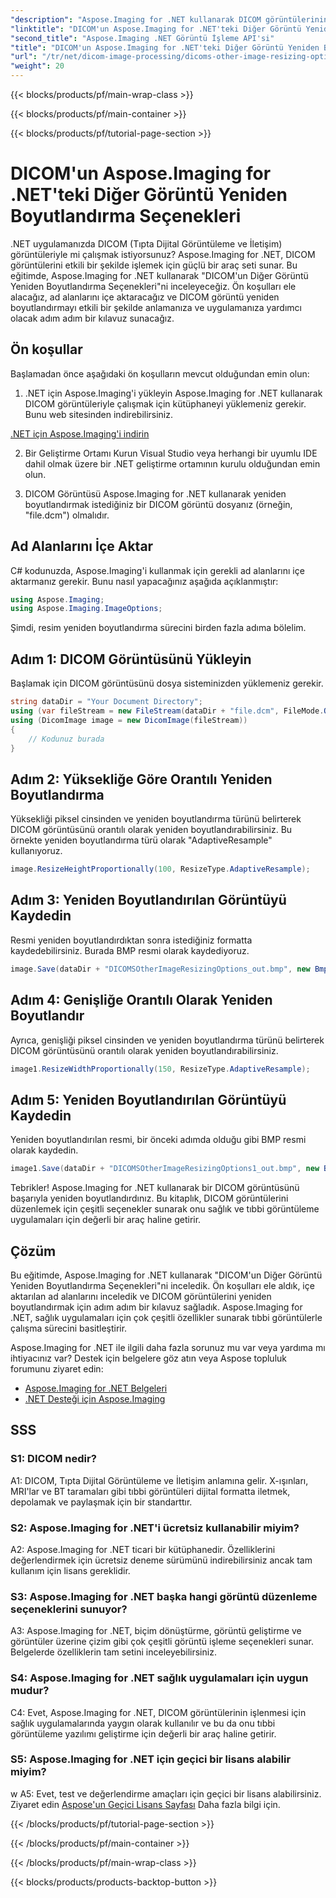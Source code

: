 ```yaml
---
"description": "Aspose.Imaging for .NET kullanarak DICOM görüntülerinin nasıl yeniden boyutlandırılacağını öğrenin. Verimli tıbbi görüntü manipülasyonu için adım adım bir kılavuz."
"linktitle": "DICOM'un Aspose.Imaging for .NET'teki Diğer Görüntü Yeniden Boyutlandırma Seçenekleri"
"second_title": "Aspose.Imaging .NET Görüntü İşleme API'si"
"title": "DICOM'un Aspose.Imaging for .NET'teki Diğer Görüntü Yeniden Boyutlandırma Seçenekleri"
"url": "/tr/net/dicom-image-processing/dicoms-other-image-resizing-options/"
"weight": 20
---
```


{{< blocks/products/pf/main-wrap-class >}}

{{< blocks/products/pf/main-container >}}

{{< blocks/products/pf/tutorial-page-section >}}

# DICOM'un Aspose.Imaging for .NET'teki Diğer Görüntü Yeniden Boyutlandırma Seçenekleri

.NET uygulamanızda DICOM (Tıpta Dijital Görüntüleme ve İletişim) görüntüleriyle mi çalışmak istiyorsunuz? Aspose.Imaging for .NET, DICOM görüntülerini etkili bir şekilde işlemek için güçlü bir araç seti sunar. Bu eğitimde, Aspose.Imaging for .NET kullanarak "DICOM'un Diğer Görüntü Yeniden Boyutlandırma Seçenekleri"ni inceleyeceğiz. Ön koşulları ele alacağız, ad alanlarını içe aktaracağız ve DICOM görüntü yeniden boyutlandırmayı etkili bir şekilde anlamanıza ve uygulamanıza yardımcı olacak adım adım bir kılavuz sunacağız.

## Ön koşullar

Başlamadan önce aşağıdaki ön koşulların mevcut olduğundan emin olun:

1. .NET için Aspose.Imaging'i yükleyin
Aspose.Imaging for .NET kullanarak DICOM görüntüleriyle çalışmak için kütüphaneyi yüklemeniz gerekir. Bunu web sitesinden indirebilirsiniz.

[.NET için Aspose.Imaging'i indirin](https://releases.aspose.com/imaging/net/)

2. Bir Geliştirme Ortamı Kurun
Visual Studio veya herhangi bir uyumlu IDE dahil olmak üzere bir .NET geliştirme ortamının kurulu olduğundan emin olun.

3. DICOM Görüntüsü
Aspose.Imaging for .NET kullanarak yeniden boyutlandırmak istediğiniz bir DICOM görüntü dosyanız (örneğin, "file.dcm") olmalıdır.

## Ad Alanlarını İçe Aktar

C# kodunuzda, Aspose.Imaging'i kullanmak için gerekli ad alanlarını içe aktarmanız gerekir. Bunu nasıl yapacağınız aşağıda açıklanmıştır:

```csharp
using Aspose.Imaging;
using Aspose.Imaging.ImageOptions;
```

Şimdi, resim yeniden boyutlandırma sürecini birden fazla adıma bölelim.

## Adım 1: DICOM Görüntüsünü Yükleyin
Başlamak için DICOM görüntüsünü dosya sisteminizden yüklemeniz gerekir.

```csharp
string dataDir = "Your Document Directory";
using (var fileStream = new FileStream(dataDir + "file.dcm", FileMode.Open, FileAccess.Read))
using (DicomImage image = new DicomImage(fileStream))
{
    // Kodunuz burada
}
```

## Adım 2: Yüksekliğe Göre Orantılı Yeniden Boyutlandırma
Yüksekliği piksel cinsinden ve yeniden boyutlandırma türünü belirterek DICOM görüntüsünü orantılı olarak yeniden boyutlandırabilirsiniz. Bu örnekte yeniden boyutlandırma türü olarak "AdaptiveResample" kullanıyoruz.

```csharp
image.ResizeHeightProportionally(100, ResizeType.AdaptiveResample);
```

## Adım 3: Yeniden Boyutlandırılan Görüntüyü Kaydedin
Resmi yeniden boyutlandırdıktan sonra istediğiniz formatta kaydedebilirsiniz. Burada BMP resmi olarak kaydediyoruz.

```csharp
image.Save(dataDir + "DICOMSOtherImageResizingOptions_out.bmp", new BmpOptions());
```

## Adım 4: Genişliğe Orantılı Olarak Yeniden Boyutlandır
Ayrıca, genişliği piksel cinsinden ve yeniden boyutlandırma türünü belirterek DICOM görüntüsünü orantılı olarak yeniden boyutlandırabilirsiniz.

```csharp
image1.ResizeWidthProportionally(150, ResizeType.AdaptiveResample);
```

## Adım 5: Yeniden Boyutlandırılan Görüntüyü Kaydedin
Yeniden boyutlandırılan resmi, bir önceki adımda olduğu gibi BMP resmi olarak kaydedin.

```csharp
image1.Save(dataDir + "DICOMSOtherImageResizingOptions1_out.bmp", new BmpOptions());
```

Tebrikler! Aspose.Imaging for .NET kullanarak bir DICOM görüntüsünü başarıyla yeniden boyutlandırdınız. Bu kitaplık, DICOM görüntülerini düzenlemek için çeşitli seçenekler sunarak onu sağlık ve tıbbi görüntüleme uygulamaları için değerli bir araç haline getirir.

## Çözüm

Bu eğitimde, Aspose.Imaging for .NET kullanarak "DICOM'un Diğer Görüntü Yeniden Boyutlandırma Seçenekleri"ni inceledik. Ön koşulları ele aldık, içe aktarılan ad alanlarını inceledik ve DICOM görüntülerini yeniden boyutlandırmak için adım adım bir kılavuz sağladık. Aspose.Imaging for .NET, sağlık uygulamaları için çok çeşitli özellikler sunarak tıbbi görüntülerle çalışma sürecini basitleştirir.

Aspose.Imaging for .NET ile ilgili daha fazla sorunuz mu var veya yardıma mı ihtiyacınız var? Destek için belgelere göz atın veya Aspose topluluk forumunu ziyaret edin:

- [Aspose.Imaging for .NET Belgeleri](https://reference.aspose.com/imaging/net/)
- [.NET Desteği için Aspose.Imaging](https://forum.aspose.com/)

## SSS

### S1: DICOM nedir?

A1: DICOM, Tıpta Dijital Görüntüleme ve İletişim anlamına gelir. X-ışınları, MRI'lar ve BT taramaları gibi tıbbi görüntüleri dijital formatta iletmek, depolamak ve paylaşmak için bir standarttır.

### S2: Aspose.Imaging for .NET'i ücretsiz kullanabilir miyim?

A2: Aspose.Imaging for .NET ticari bir kütüphanedir. Özelliklerini değerlendirmek için ücretsiz deneme sürümünü indirebilirsiniz ancak tam kullanım için lisans gereklidir.

### S3: Aspose.Imaging for .NET başka hangi görüntü düzenleme seçeneklerini sunuyor?

A3: Aspose.Imaging for .NET, biçim dönüştürme, görüntü geliştirme ve görüntüler üzerine çizim gibi çok çeşitli görüntü işleme seçenekleri sunar. Belgelerde özelliklerin tam setini inceleyebilirsiniz.

### S4: Aspose.Imaging for .NET sağlık uygulamaları için uygun mudur?

C4: Evet, Aspose.Imaging for .NET, DICOM görüntülerinin işlenmesi için sağlık uygulamalarında yaygın olarak kullanılır ve bu da onu tıbbi görüntüleme yazılımı geliştirme için değerli bir araç haline getirir.

### S5: Aspose.Imaging for .NET için geçici bir lisans alabilir miyim?
w
A5: Evet, test ve değerlendirme amaçları için geçici bir lisans alabilirsiniz. Ziyaret edin [Aspose'un Geçici Lisans Sayfası](https://purchase.aspose.com/temporary-license/) Daha fazla bilgi için.

{{< /blocks/products/pf/tutorial-page-section >}}

{{< /blocks/products/pf/main-container >}}

{{< /blocks/products/pf/main-wrap-class >}}

{{< blocks/products/products-backtop-button >}}